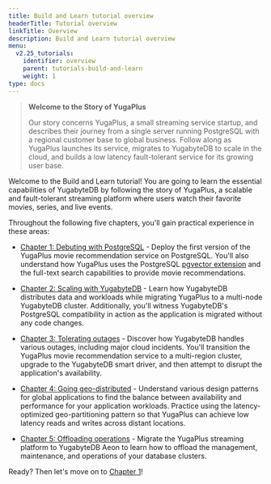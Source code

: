 ```yaml
---
title: Build and Learn tutorial overview
headerTitle: Tutorial overview
linkTitle: Overview
description: Build and Learn tutorial overview
menu:
  v2.25_tutorials:
    identifier: overview
    parent: tutorials-build-and-learn
    weight: 1
type: docs
---
```


>**Welcome to the Story of YugaPlus**
>
>Our story concerns YugaPlus, a small streaming service startup, and describes their journey from a single server running PostgreSQL with a regional customer base to global business. Follow along as YugaPlus launches its service, migrates to YugabyteDB to scale in the cloud, and builds a low latency fault-tolerant service for its growing user base.

Welcome to the Build and Learn tutorial! You are going to learn the essential capabilities of YugabyteDB by following the story of YugaPlus, a scalable and fault-tolerant streaming platform where users watch their favorite movies, series, and live events.

Throughout the following five chapters, you'll gain practical experience in these areas:

* [Chapter 1: Debuting with PostgreSQL](../chapter1-debuting-with-postgres) - Deploy the first version of the YugaPlus movie recommendation service on PostgreSQL. You'll also understand how YugaPlus uses the PostgreSQL [pgvector extension](../../../explore/ysql-language-features/pg-extensions/extension-pgvector/) and the full-text search capabilities to provide movie recommendations.

* [Chapter 2: Scaling with YugabyteDB](../chapter2-scaling-with-yugabytedb) - Learn how YugabyteDB distributes data and workloads while migrating YugaPlus to a multi-node YugabyteDB cluster. Additionally, you'll witness YugabyteDB's PostgreSQL compatibility in action as the application is migrated without any code changes.

* [Chapter 3: Tolerating outages](../chapter3-tolerating-outages) - Discover how YugabyteDB handles various outages, including major cloud incidents. You'll transition the YugaPlus movie recommendation service to a multi-region cluster, upgrade to the YugabyteDB smart driver, and then attempt to disrupt the application's availability.

* [Chapter 4: Going geo-distributed](../chapter4-going-global) - Understand various design patterns for global applications to find the balance between availability and performance for your application workloads. Practice using the latency-optimized geo-partitioning pattern so that YugaPlus can achieve low latency reads and writes across distant locations.

* [Chapter 5: Offloading operations](../chapter5-going-cloud-native) - Migrate the YugaPlus streaming platform to YugabyteDB Aeon to learn how to offload the management, maintenance, and operations of your database clusters.

Ready? Then let's move on to [Chapter 1](../chapter1-debuting-with-postgres)!
